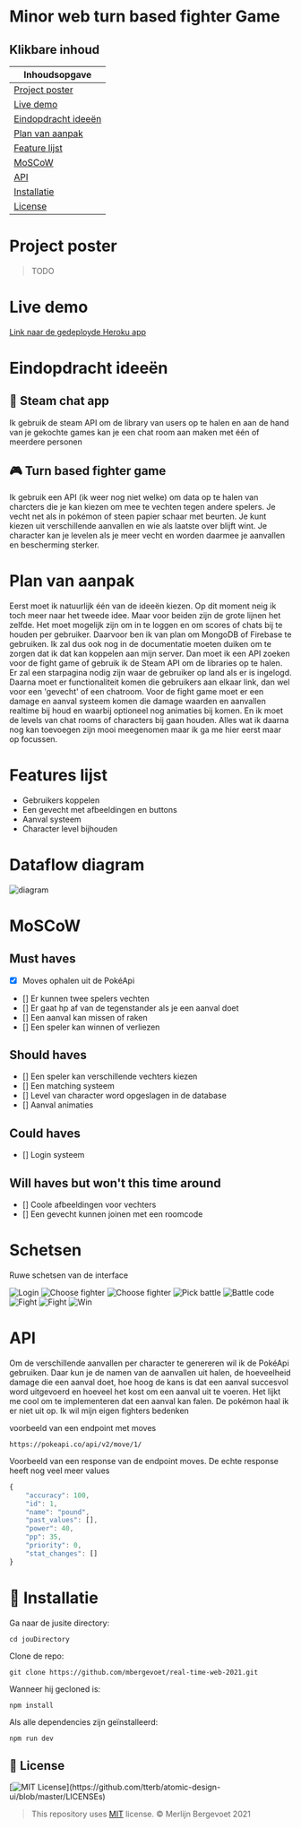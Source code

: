 # Minor web turn based fighter Game

## Klikbare inhoud

| Inhoudsopgave       |
| ------------------- |
| [Project poster](#Project-poster)      |
| [Live demo](#Live-demo)
| [Eindopdracht ideeën](#Eindopdracht-ideeën ) |
| [Plan van aanpak](#Plan-van-aanpak)     |
| [Feature lijst](#Feature-lijst)       |
| [MoSCoW](#MoSCoW)              |
| [API](#API)         |
| [Installatie](#Installatie)         | 
| [License](#License)             |

<!-- :flower_playing_cards:  -->
# Project poster

> TODO

<!-- :computer: -->
# Live demo

[Link naar de gedeployde Heroku app]()

<!-- :bulb:  -->
# Eindopdracht ideeën

## :incoming_envelope: Steam chat app

Ik gebruik de steam API om de library van users op te halen en aan de hand van je gekochte games kan je een chat room aan maken met één of meerdere personen

## :video_game: Turn based fighter game

Ik gebruik een API (ik weer nog niet welke) om data op te halen van charcters die je kan kiezen om mee te vechten tegen andere spelers. Je vecht net als in pokémon of steen papier schaar met beurten. Je kunt kiezen uit verschillende aanvallen en wie als laatste over blijft wint. Je character kan je levelen als je meer vecht en worden daarmee je aanvallen en bescherming sterker.

# Plan van aanpak

Eerst moet ik natuurlijk één van de ideeën kiezen. Op dit moment neig ik toch meer naar het tweede idee. Maar voor beiden zijn de grote lijnen het zelfde. Het moet mogelijk zijn 
om in te loggen en om scores of chats bij te houden per gebruiker. Daarvoor ben ik van plan om MongoDB of Firebase te gebruiken. Ik zal dus ook nog in de documentatie moeten duiken
om te zorgen dat ik dat kan koppelen aan mijn server. Dan moet ik een API zoeken voor de fight game of gebruik ik de Steam API om de libraries op te halen. Er zal een starpagina nodig zijn
waar de gebruiker op land als er is ingelogd. Daarna moet er functionaliteit komen die gebruikers aan elkaar link, dan wel voor een 'gevecht' of een chatroom. Voor de fight game
moet er een damage en aanval systeem komen die damage waarden en aanvallen realtime bij houd en waarbij optioneel nog animaties bij komen. En ik moet de levels van chat rooms of characters
bij gaan houden. Alles wat ik daarna nog kan toevoegen zijn mooi meegenomen maar ik ga me hier eerst maar op focussen.

# Features lijst

- Gebruikers koppelen
- Een gevecht met afbeeldingen en buttons
- Aanval systeem
- Character level bijhouden

# Dataflow diagram

![diagram](https://i.imgur.com/ptyzbBk.png)

# MoSCoW

## Must haves

- [x] Moves ophalen uit de PokéApi
- [] Er kunnen twee spelers vechten
- [] Er gaat hp af van de tegenstander als je een aanval doet
- [] Een aanval kan missen of raken
- [] Een speler kan winnen of verliezen

## Should haves

- [] Een speler kan verschillende vechters kiezen
- [] Een matching systeem
- [] Level van character word opgeslagen in de database
- [] Aanval animaties

## Could haves

- [] Login systeem

## Will haves but won't this time around

- [] Coole afbeeldingen voor vechters
- [] Een gevecht kunnen joinen met een roomcode

# Schetsen

Ruwe schetsen van de interface

![Login](https://i.imgur.com/86DvKqA.jpg)
![Choose fighter](https://i.imgur.com/hNmhcxP.jpg)
![Choose fighter](https://i.imgur.com/IATE3I4.jpg)
![Pick battle](https://i.imgur.com/mUgZIVG.jpg)
![Battle code](https://i.imgur.com/V0iZ8tm.jpg)
![Fight](https://i.imgur.com/MhP1jpo.jpg)
![Fight](https://i.imgur.com/XToOl81.jpg)
![Win](https://i.imgur.com/2xQySzg.jpg)

# API 

Om de verschillende aanvallen per character te genereren wil ik de PokéApi gebruiken. 
Daar kun je de namen van de aanvallen uit halen, de hoeveelheid damage die een aanval doet, hoe hoog de kans is dat een aanval succesvol word uitgevoerd en hoeveel het kost om een
aanval uit te voeren. Het lijkt me cool om te implementeren dat een aanval kan falen. De pokémon haal ik er niet uit op. Ik wil mijn eigen fighters bedenken

voorbeeld van een endpoint met moves

`https://pokeapi.co/api/v2/move/1/`

Voorbeeld van een response van de endpoint moves. De echte response heeft nog veel meer values

```js
{
    "accuracy": 100,
    "id": 1,
    "name": "pound",
    "past_values": [],
    "power": 40,
    "pp": 35,
    "priority": 0,
    "stat_changes": []
}
```

# :electric_plug: Installatie

Ga naar de jusite directory:

```
cd jouDirectory
```

Clone de repo:

```
git clone https://github.com/mbergevoet/real-time-web-2021.git
```

Wanneer hij gecloned is:

```
npm install
```

Als alle dependencies zijn geïnstalleerd:

```
npm run dev
```

## :bookmark_tabs: License

[![MIT License](https://img.shields.io/apm/l/atomic-design-ui.svg?)](https://github.com/tterb/atomic-design-ui/blob/master/LICENSEs)

> This repository uses [MIT](https://github.com/mbergevoet/iCOV-redesign/blob/master/LICENSE) license. © Merlijn Bergevoet 2021

<!-- Here are some hints for your project! -->

<!-- Start out with a title and a description -->

<!-- Add a link to your live demo in Github Pages 🌐-->

<!-- ☝️ replace this description with a description of your own work -->

<!-- replace the code in the /docs folder with your own, so you can showcase your work with GitHub Pages 🌍 -->

<!-- Add a nice image here at the end of the week, showing off your shiny frontend 📸 -->

<!-- Maybe a table of contents here? 📚 -->

<!-- How about a section that describes how to install this project? 🤓 -->

<!-- ...but how does one use this project? What are its features 🤔 -->

<!-- What external data source is featured in your project and what are its properties 🌠 -->

<!-- This would be a good place for your data life cycle ♻️-->

<!-- Maybe a checklist of done stuff and stuff still on your wishlist? ✅ -->

<!-- How about a license here? 📜  -->
